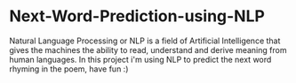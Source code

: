 # Next-Word-Prediction-using-NLP
Natural Language Processing or NLP is a field of Artificial Intelligence that gives the machines the ability to read, understand and derive meaning from human languages. In this project i'm using NLP to predict the next word rhyming in the poem, have fun :) 
